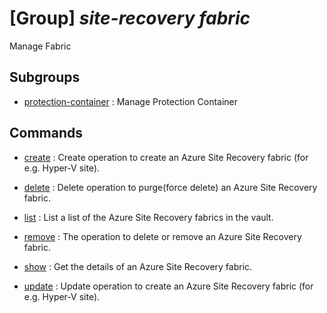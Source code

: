 # [Group] _site-recovery fabric_

Manage Fabric

## Subgroups

- [protection-container](/Commands/site-recovery/fabric/protection-container/readme.md)
: Manage Protection Container

## Commands

- [create](/Commands/site-recovery/fabric/_create.md)
: Create operation to create an Azure Site Recovery fabric (for e.g. Hyper-V site).

- [delete](/Commands/site-recovery/fabric/_delete.md)
: Delete operation to purge(force delete) an Azure Site Recovery fabric.

- [list](/Commands/site-recovery/fabric/_list.md)
: List a list of the Azure Site Recovery fabrics in the vault.

- [remove](/Commands/site-recovery/fabric/_remove.md)
: The operation to delete or remove an Azure Site Recovery fabric.

- [show](/Commands/site-recovery/fabric/_show.md)
: Get the details of an Azure Site Recovery fabric.

- [update](/Commands/site-recovery/fabric/_update.md)
: Update operation to create an Azure Site Recovery fabric (for e.g. Hyper-V site).
